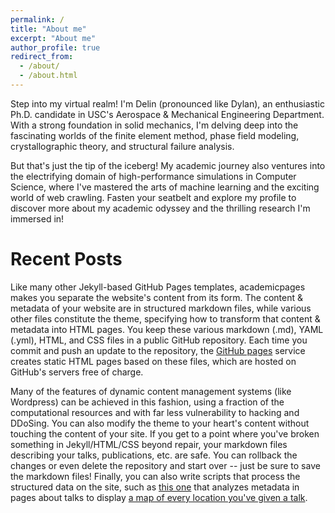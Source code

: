 ```yaml
---
permalink: /
title: "About me"
excerpt: "About me"
author_profile: true
redirect_from: 
  - /about/
  - /about.html
---
```


Step into my virtual realm! I'm Delin (pronounced like Dylan), an enthusiastic Ph.D. candidate in USC's Aerospace & Mechanical Engineering Department. With a strong foundation in solid mechanics, I'm delving deep into the fascinating worlds of the finite element method, phase field modeling, crystallographic theory, and structural failure analysis.

But that's just the tip of the iceberg! My academic journey also ventures into the electrifying domain of high-performance simulations in Computer Science, where I've mastered the arts of machine learning and the exciting world of web crawling. Fasten your seatbelt and explore my profile to discover more about my academic odyssey and the thrilling research I'm immersed in!

Recent Posts
======
Like many other Jekyll-based GitHub Pages templates, academicpages makes you separate the website's content from its form. The content & metadata of your website are in structured markdown files, while various other files constitute the theme, specifying how to transform that content & metadata into HTML pages. You keep these various markdown (.md), YAML (.yml), HTML, and CSS files in a public GitHub repository. Each time you commit and push an update to the repository, the [GitHub pages](https://pages.github.com/) service creates static HTML pages based on these files, which are hosted on GitHub's servers free of charge.

Many of the features of dynamic content management systems (like Wordpress) can be achieved in this fashion, using a fraction of the computational resources and with far less vulnerability to hacking and DDoSing. You can also modify the theme to your heart's content without touching the content of your site. If you get to a point where you've broken something in Jekyll/HTML/CSS beyond repair, your markdown files describing your talks, publications, etc. are safe. You can rollback the changes or even delete the repository and start over -- just be sure to save the markdown files! Finally, you can also write scripts that process the structured data on the site, such as [this one](https://github.com/academicpages/academicpages.github.io/blob/master/talkmap.ipynb) that analyzes metadata in pages about talks to display [a map of every location you've given a talk](https://academicpages.github.io/talkmap.html).
